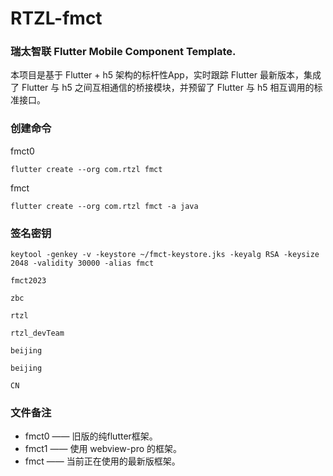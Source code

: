 # RTZL-fmct 
### 瑞太智联 Flutter Mobile Component Template.

本项目是基于 Flutter + h5 架构的标杆性App，实时跟踪 Flutter 最新版本，集成了 Flutter 与 h5 之间互相通信的桥接模块，并预留了 Flutter 与 h5 相互调用的标准接口。

### 创建命令

fmct0

```
flutter create --org com.rtzl fmct
```

fmct

``` flutter
flutter create --org com.rtzl fmct -a java
```



### 签名密钥

```
keytool -genkey -v -keystore ~/fmct-keystore.jks -keyalg RSA -keysize 2048 -validity 30000 -alias fmct
```

```
fmct2023

zbc

rtzl

rtzl_devTeam

beijing

beijing

CN
```

### 文件备注

- fmct0 —— 旧版的纯flutter框架。
- fmct1 —— 使用 webview-pro 的框架。
- fmct —— 当前正在使用的最新版框架。











